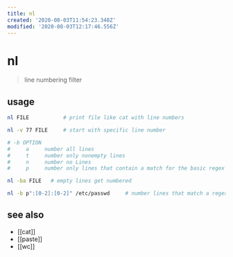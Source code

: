 ```yaml
---
title: nl
created: '2020-08-03T11:54:23.348Z'
modified: '2020-08-03T12:17:46.556Z'
---
```


# nl

> line numbering filter

## usage
```sh
nl FILE           # print file like cat with line numbers

nl -v 77 FILE     # start with specific line number

# -b OPTION      
#     a     number all lines
#     t     number only nonempty lines
#     n     number no Lines
#     p     number only lines that contain a match for the basic regex

nl -ba FILE   # empty lines get numbered

nl -b p":[0-2]:[0-2]" /etc/passwd     # number lines that match a regex
```

## see also
- [[cat]]
- [[paste]]
- [[wc]]

